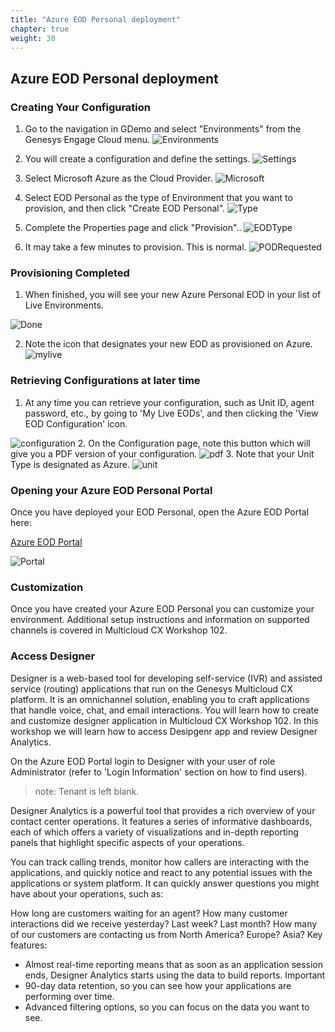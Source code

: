 ```yaml
---
title: "Azure EOD Personal deployment"
chapter: true
weight: 30
---
```


## Azure EOD Personal deployment
### Creating Your Configuration
 1. Go to the navigation in GDemo and select "Environments" from the Genesys Engage Cloud menu.
![Environments](/images/file_1604107212047_gecEnvironments.jpg)

 2. You will create a configuration and define the settings.
![Settings](/images/file_1604373858266_gecEODPersonalNew.jpg)


 4. Select Microsoft Azure as the Cloud Provider.
![Microsoft](/images/file_1622738616041_chooseAzureProvider.png)

 4. Select EOD Personal as the type of Environment that you want to provision, and then click "Create EOD Personal".
![Type](/images/file_1604372953844_gecEODPersonalType.jpg) 
 5. Complete the Properties page and click "Provision"..
![EODType](/images/file_1604374043471_gecEODPersonalType.jpg) 

 6. It may take a few minutes to provision. This is normal.
![PODRequested](/images/file_1604348078978_gecPOCRequested.jpg) 


### Provisioning Completed
 1. When finished, you will see your new Azure Personal EOD in your list of Live Environments.

![Done](/images/file_1604348160805_gecPOCSuccessful.jpg)


 2. Note the icon that designates your new EOD as provisioned on Azure.
 ![mylive](/images/file_1622738956387_myLiveAzure.png)

### Retrieving Configurations at later time
 1. At any time you can retrieve your configuration, such as Unit ID, agent password, etc., by going to 'My Live EODs', and then clicking the 'View EOD Configuration' icon.

![configuration](/images/file_1622739207774_viewNewEODConfig.png)
 2. On the Configuration page, note this button which will give you a PDF version of your configuration.
![pdf](/images/file_1604109897379_gecEODWorkshopPDF.jpg)
 3. Note that your Unit Type is designated as Azure.
![unit](/images/file_1622739397819_azureUnitType.png)


### Opening your Azure EOD Personal Portal ##

Once you have deployed your EOD Personal, open the Azure EOD Portal here:

[Azure EOD Portal](https://portal-1007-westus2.prod001.genesysengage.com/)

![Portal](/images/AzurePortal.PNG)


### Customization
Once you have created your Azure EOD Personal you can customize your environment. 
Additional setup instructions and information on supported channels is covered in Multicloud CX Workshop 102.

### Access Designer

Designer is a web-based tool for developing self-service (IVR) and assisted service (routing) applications that run on the Genesys Multicloud CX platform. It is an omnichannel solution, enabling you to craft applications that handle voice, chat, and email interactions.
You will learn how to create and customize designer application in Multicloud CX Workshop 102.
In this workshop we will learn how to access Desipgenr app and review Designer Analytics.

On the Azure EOD Portal login to Designer with your user of role Administrator (refer to 'Login Information' section on how to find users). 
> note: Tenant is left blank.


Designer Analytics is a powerful tool that provides a rich overview of your contact center operations. It features a series of informative dashboards, each of which offers a variety of visualizations and in-depth reporting panels that highlight specific aspects of your operations.

You can track calling trends, monitor how callers are interacting with the applications, and quickly notice and react to any potential issues with the applications or system platform. It can quickly answer questions you might have about your operations, such as:

How long are customers waiting for an agent?
How many customer interactions did we receive yesterday? Last week? Last month?
How many of our customers are contacting us from North America? Europe? Asia?
Key features:

- Almost real-time reporting means that as soon as an application session ends, Designer Analytics starts using the data to build reports.
Important
- 90-day data retention, so you can see how your applications are performing over time.
- Advanced filtering options, so you can focus on the data you want to see.


